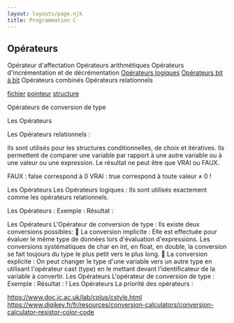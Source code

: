 ```yaml
---
layout: layouts/page.njk
title: Programmation C
---
```


## Opérateurs 

Opérateur d'affectation
Opérateurs arithmétiques
Opérateurs d'incrémentation et de décrémentation
[Opérateurs logiques](logique)
[Opérateurs bit à bit](bit)
Opérateurs combinés
Opérateurs relationnels

[fichier](fichier)
[pointeur](pointeur)
[structure](structure)

Opérateurs de conversion de type


Les Opérateurs

Les Opérateurs relationnels :

Ils sont utilisés pour les structures conditionnelles, de choix et itératives. Ils permettent de comparer une variable par rapport à une autre variable ou à une valeur ou une expression. Le résultat ne peut être que VRAI ou FAUX.

FAUX : false correspond à 0
VRAI : true correspond à toute valeur ≠ 0
!

Les Opérateurs
Les Opérateurs logiques :
Ils sont utilisés exactement comme les opérateurs relationnels.

Les Opérateurs
 :
Exemple :
Résultat :

Les Opérateurs
L'Opérateur de conversion de type :
Ils existe deux conversions possibles:
 La conversion implicite :
Elle est effectuée pour évaluer le même type de données lors d'évaluation
d'expressions. Les conversions systématiques de char en int, en float, en
double, la conversion se fait toujours du type le plus petit vers le plus
long.
 La conversion explicite :
On peut changer le type d'une variable vers un autre type en utilisant
l'opérateur cast (type) en le mettant devant l'identificateur de la variable
à convertir.
Les Opérateurs
L'opérateur de conversion de type :
Exemple :
Résultat :
!
Les Opérateurs
La priorité
des opérateurs :

https://www.doc.ic.ac.uk/lab/cplus/cstyle.html
https://www.digikey.fr/fr/resources/conversion-calculators/conversion-calculator-resistor-color-code